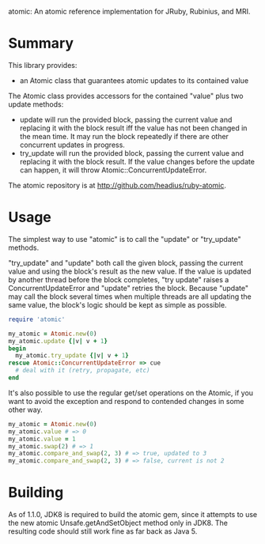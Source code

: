 atomic: An atomic reference implementation for JRuby, Rubinius, and MRI.

Summary
=======

This library provides:

* an Atomic class that guarantees atomic updates to its contained value

The Atomic class provides accessors for the contained "value" plus two update
methods:

* update will run the provided block, passing the current value and replacing
  it with the block result iff the value has not been changed in the mean time.
  It may run the block repeatedly if there are other concurrent updates in
  progress.
* try_update will run the provided block, passing the current value and
  replacing it with the block result. If the value changes before the update
  can happen, it will throw Atomic::ConcurrentUpdateError.

The atomic repository is at http://github.com/headius/ruby-atomic.

Usage
=====

The simplest way to use "atomic" is to call the "update" or "try_update"
methods.

"try_update" and "update" both call the given block, passing the current
value and using the block's result as the new value. If the value is updated
by another thread before the block completes, "try update" raises a
ConcurrentUpdateError and "update" retries the block. Because "update" may call
the block several times when multiple threads are all updating the same value,
the block's logic should be kept as simple as possible.

````ruby
require 'atomic'

my_atomic = Atomic.new(0)
my_atomic.update {|v| v + 1}
begin
  my_atomic.try_update {|v| v + 1}
rescue Atomic::ConcurrentUpdateError => cue
  # deal with it (retry, propagate, etc)
end
````

It's also possible to use the regular get/set operations on the Atomic, if you
want to avoid the exception and respond to contended changes in some other way.

````ruby
my_atomic = Atomic.new(0)
my_atomic.value # => 0
my_atomic.value = 1
my_atomic.swap(2) # => 1
my_atomic.compare_and_swap(2, 3) # => true, updated to 3
my_atomic.compare_and_swap(2, 3) # => false, current is not 2
````

Building
========

As of 1.1.0, JDK8 is required to build the atomic gem, since it attempts to use
the new atomic Unsafe.getAndSetObject method only in JDK8. The resulting code
should still work fine as far back as Java 5.